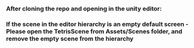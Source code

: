 ### After cloning the repo and opening in the unity editor:
### If the scene in the editor hierarchy is an empty default screen - Please open the TetrisScene from Assets/Scenes folder, and remove the empty scene from the hierarchy
